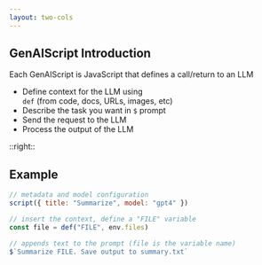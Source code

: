 ```yaml
---
layout: two-cols
---
```


## GenAIScript Introduction

Each GenAIScript is JavaScript that defines a call/return to an LLM

- Define context for the LLM using \
`def` (from code, docs, URLs, images, etc)
- Describe the task you want in `$` prompt
- Send the request to the LLM
- Process the output of the LLM 
&nbsp;

::right::

## Example

```js
// metadata and model configuration
script({ title: "Summarize", model: "gpt4" })

// insert the context, define a "FILE" variable
const file = def("FILE", env.files)

// appends text to the prompt (file is the variable name)
$`Summarize FILE. Save output to summary.txt`
```